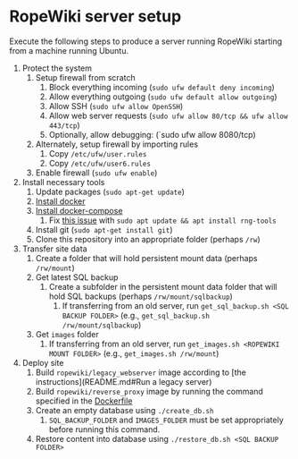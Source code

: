 # RopeWiki server setup

Execute the following steps to produce a server running RopeWiki starting from a machine running Ubuntu.

1. Protect the system
    1. Setup firewall from scratch
        1. Block everything incoming (`sudo ufw default deny incoming`)
        1. Allow everything outgoing (`sudo ufw default allow outgoing`)
        1. Allow SSH (`sudo ufw allow OpenSSH`)
        1. Allow web server requests (`sudo ufw allow 80/tcp && ufw allow 443/tcp`)
        1. Optionally, allow debugging: (`sudo ufw allow 8080/tcp)
    1. Alternately, setup firewall by importing rules
        1. Copy `/etc/ufw/user.rules`
        1. Copy `/etc/ufw/user6.rules`
    1. Enable firewall (`sudo ufw enable`)
1. Install necessary tools
    1. Update packages (`sudo apt-get update`)
    1. [Install docker](https://docs.docker.com/engine/install/ubuntu/#install-using-the-repository)
    1. [Install docker-compose](https://docs.docker.com/compose/install/#install-compose-on-linux-systems)
        1. Fix [this issue](https://github.com/docker/compose/issues/6931) with `sudo apt update && apt install rng-tools`
    1. Install git (`sudo apt-get install git`)
    1. Clone this repository into an appropriate folder (perhaps `/rw`)
1. Transfer site data
    1. Create a folder that will hold persistent mount data (perhaps `/rw/mount`)
    1. Get latest SQL backup
        1. Create a subfolder in the persistent mount data folder that will hold SQL backups (perhaps `/rw/mount/sqlbackup`)
            1. If transferring from an old server, run `get_sql_backup.sh <SQL BACKUP FOLDER>` (e.g., `get_sql_backup.sh /rw/mount/sqlbackup`)
    1. Get `images` folder
        1. If transferring from an old server, run `get_images.sh <ROPEWIKI MOUNT FOLDER>` (e.g., `get_images.sh /rw/mount`)
1. Deploy site
    1. Build `ropewiki/legacy_webserver` image according to [the instructions](README.md#Run a legacy server)
    1. Build `ropewiki/reverse_proxy` image by running the command specified in the [Dockerfile](reverse_proxy/Dockerfile)
    1. Create an empty database using `./create_db.sh`
        1. `SQL_BACKUP_FOLDER` and `IMAGES_FOLDER` must be set appropriately before running this command.
    1. Restore content into database using `./restore_db.sh <SQL BACKUP FOLDER>`

